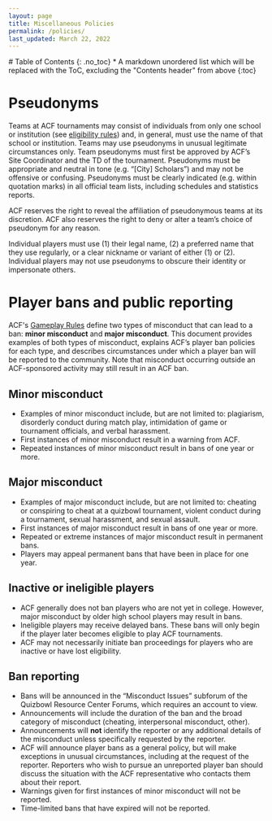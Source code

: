 ```yaml
---
layout: page
title: Miscellaneous Policies
permalink: /policies/
last_updated: March 22, 2022
---
```


<div class="toc-lvl-1-only" markdown="1">
# Table of Contents
{: .no_toc}
* A markdown unordered list which will be replaced with the ToC, excluding the "Contents header" from above
{:toc}
</div>

# Pseudonyms
Teams at ACF tournaments may consist of individuals from only one school or institution (see [eligibility rules](/eligibility-rules)) and, in general, must use the name of that school or institution. Teams may use pseudonyms in unusual legitimate circumstances only. Team pseudonyms must first be approved by ACF’s Site Coordinator and the TD of the tournament. Pseudonyms must be appropriate and neutral in tone (e.g. “\[City] Scholars”) and may not be offensive or confusing. Pseudonyms must be clearly indicated (e.g. within quotation marks) in all official team lists, including schedules and statistics reports.

ACF reserves the right to reveal the affiliation of pseudonymous teams at its discretion.
ACF also reserves the right to deny or alter a team’s choice of pseudonym for any reason.

Individual players must use (1) their legal name, (2) a preferred name that they use regularly, or a clear nickname or variant of either (1) or (2).
Individual players may not use pseudonyms to obscure their identity or impersonate others.

# Player bans and public reporting
ACF's [Gameplay Rules](/gameplay-rules/#i-ethics-and-conduct) define two types of misconduct that can lead to a ban: **minor misconduct** and **major misconduct**. This document provides examples of both types of misconduct, explains ACF’s player ban policies for each type, and describes circumstances under which a player ban will be reported to the community. Note that misconduct occurring outside an ACF-sponsored activity may still result in an ACF ban.

## Minor misconduct
* Examples of minor misconduct include, but are not limited to: plagiarism, disorderly conduct during match play, intimidation of game or tournament officials, and verbal harassment.
* First instances of minor misconduct result in a warning from ACF. 
* Repeated instances of minor misconduct result in bans of one year or more.

## Major misconduct
* Examples of major misconduct include, but are not limited to: cheating or conspiring to cheat at a quizbowl tournament, violent conduct during a tournament, sexual harassment, and sexual assault.
* First instances of major misconduct result in bans of one year or more. 
* Repeated or extreme instances of major misconduct result in permanent bans.
* Players may appeal permanent bans that have been in place for one year. 

## Inactive or ineligible players
* ACF generally does not ban players who are not yet in college. However, major misconduct by older high school players may result in bans.
* Ineligible players may receive delayed bans. These bans will only begin if the player later becomes eligible to play ACF tournaments.
* ACF may not necessarily initiate ban proceedings for players who are inactive or have lost eligibility.

## Ban reporting
* Bans will be announced in the “Misconduct Issues” subforum of the Quizbowl Resource Center Forums, which requires an account to view.
* Announcements will include the duration of the ban and the broad category of misconduct (cheating, interpersonal misconduct, other). 
* Announcements will **not** identify the reporter or any additional details of the misconduct unless specifically requested by the reporter. 
* ACF will announce player bans as a general policy, but will make exceptions in unusual circumstances, including at the request of the reporter. Reporters who wish to pursue an unreported player ban should discuss the situation with the ACF representative who contacts them about their report.
* Warnings given for first instances of minor misconduct will not be reported.
* Time-limited bans that have expired will not be reported.
